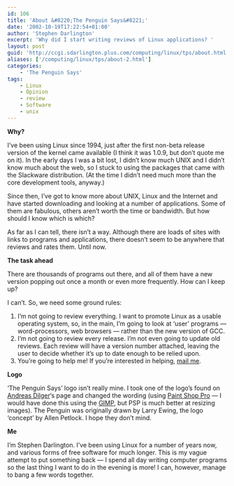 ```yaml
---
id: 106
title: 'About &#8220;The Penguin Says&#8221;'
date: '2002-10-19T17:22:54+01:00'
author: 'Stephen Darlington'
excerpt: 'Why did I start writing reviews of Linux applications? '
layout: post
guid: 'http://ccgi.sdarlington.plus.com/computing/linux/tps/about.html'
aliases: ['/computing/linux/tps/about-2.html']
categories:
    - 'The Penguin Says'
tags:
    - Linux
    - Opinion
    - review
    - Software
    - unix
---
```


**Why?**

I’ve been using Linux since 1994, just after the first non-beta release version of the kernel came available (I think it was 1.0.9, but don’t quote me on it). In the early days I was a bit lost, I didn’t know much UNIX and I didn’t know much about the web, so I stuck to using the packages that came with the Slackware distribution. (At the time I didn’t need much more than the core development tools, anyway.)

Since then, I’ve got to know more about UNIX, Linux and the Internet and have started downloading and looking at a number of applications. Some of them are fabulous, others aren’t worth the time or bandwidth. But how should I know which is which?

As far as I can tell, there isn’t a way. Although there are loads of sites with links to programs and applications, there doesn’t seem to be anywhere that reviews and rates them. Until now.

**The task ahead**

There are thousands of programs out there, and all of them have a new version popping out once a month or even more frequently. How can I keep up?

I can’t. So, we need some ground rules:

1. I’m not going to review everything. I want to promote Linux as a usable operating system, so, in the main, I’m going to look at ‘user’ programs — word-processors, web browsers — rather than the new version of GCC.
2. I’m not going to review every release. I’m not even going to update old reviews. Each review will have a version number attached, leaving the user to decide whether it’s up to date enough to be relied upon.
3. You’re going to help me! If you’re interested in helping, [mail me](/about/contact-me/).

**Logo**

‘The Penguin Says’ logo isn’t really mine. I took one of the logo’s found on [Andreas Dilger](http://www-mddsp.enel.ucalgary.ca/People/adilger/logo/)‘s page and changed the wording (using [Paint Shop Pro](http://www.jasc.com) — I would have done this using the [GIMP](http://www.gimp.org), but PSP is much better at resizing images). The Penguin was originally drawn by Larry Ewing, the logo ‘concept’ by Allen Petlock. I hope they don’t mind.

**Me**

I’m Stephen Darlington. I’ve been using Linux for a number of years now, and various forms of free software for much longer. This is my vague attempt to put something back — I spend all day writing computer programs so the last thing I want to do in the evening is more! I can, however, manage to bang a few words together.